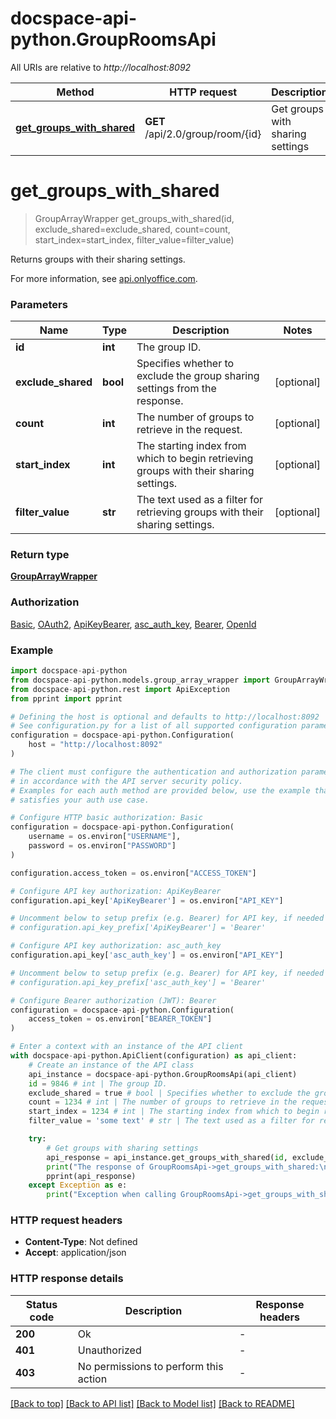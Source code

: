 # docspace-api-python.GroupRoomsApi

All URIs are relative to *http://localhost:8092*

Method | HTTP request | Description
------------- | ------------- | -------------
[**get_groups_with_shared**](#get_groups_with_shared) | **GET** /api/2.0/group/room/{id} | Get groups with sharing settings


# **get_groups_with_shared**
> GroupArrayWrapper get_groups_with_shared(id, exclude_shared=exclude_shared, count=count, start_index=start_index, filter_value=filter_value)

Returns groups with their sharing settings.

For more information, see [api.onlyoffice.com]().

### Parameters


Name | Type | Description  | Notes
------------- | ------------- | ------------- | -------------
 **id** | **int**| The group ID. | 
 **exclude_shared** | **bool**| Specifies whether to exclude the group sharing settings from the response. | [optional] 
 **count** | **int**| The number of groups to retrieve in the request. | [optional] 
 **start_index** | **int**| The starting index from which to begin retrieving groups with their sharing settings. | [optional] 
 **filter_value** | **str**| The text used as a filter for retrieving groups with their sharing settings. | [optional] 

### Return type

[**GroupArrayWrapper**](GroupArrayWrapper.md)

### Authorization

[Basic](../README.md#Basic), [OAuth2](../README.md#OAuth2), [ApiKeyBearer](../README.md#ApiKeyBearer), [asc_auth_key](../README.md#asc_auth_key), [Bearer](../README.md#Bearer), [OpenId](../README.md#OpenId)

### Example


```python
import docspace-api-python
from docspace-api-python.models.group_array_wrapper import GroupArrayWrapper
from docspace-api-python.rest import ApiException
from pprint import pprint

# Defining the host is optional and defaults to http://localhost:8092
# See configuration.py for a list of all supported configuration parameters.
configuration = docspace-api-python.Configuration(
    host = "http://localhost:8092"
)

# The client must configure the authentication and authorization parameters
# in accordance with the API server security policy.
# Examples for each auth method are provided below, use the example that
# satisfies your auth use case.

# Configure HTTP basic authorization: Basic
configuration = docspace-api-python.Configuration(
    username = os.environ["USERNAME"],
    password = os.environ["PASSWORD"]
)

configuration.access_token = os.environ["ACCESS_TOKEN"]

# Configure API key authorization: ApiKeyBearer
configuration.api_key['ApiKeyBearer'] = os.environ["API_KEY"]

# Uncomment below to setup prefix (e.g. Bearer) for API key, if needed
# configuration.api_key_prefix['ApiKeyBearer'] = 'Bearer'

# Configure API key authorization: asc_auth_key
configuration.api_key['asc_auth_key'] = os.environ["API_KEY"]

# Uncomment below to setup prefix (e.g. Bearer) for API key, if needed
# configuration.api_key_prefix['asc_auth_key'] = 'Bearer'

# Configure Bearer authorization (JWT): Bearer
configuration = docspace-api-python.Configuration(
    access_token = os.environ["BEARER_TOKEN"]
)

# Enter a context with an instance of the API client
with docspace-api-python.ApiClient(configuration) as api_client:
    # Create an instance of the API class
    api_instance = docspace-api-python.GroupRoomsApi(api_client)
    id = 9846 # int | The group ID.
    exclude_shared = true # bool | Specifies whether to exclude the group sharing settings from the response. (optional)
    count = 1234 # int | The number of groups to retrieve in the request. (optional)
    start_index = 1234 # int | The starting index from which to begin retrieving groups with their sharing settings. (optional)
    filter_value = 'some text' # str | The text used as a filter for retrieving groups with their sharing settings. (optional)

    try:
        # Get groups with sharing settings
        api_response = api_instance.get_groups_with_shared(id, exclude_shared=exclude_shared, count=count, start_index=start_index, filter_value=filter_value)
        print("The response of GroupRoomsApi->get_groups_with_shared:\n")
        pprint(api_response)
    except Exception as e:
        print("Exception when calling GroupRoomsApi->get_groups_with_shared: %s\n" % e)
```



### HTTP request headers

 - **Content-Type**: Not defined
 - **Accept**: application/json


### HTTP response details

| Status code | Description | Response headers |
|-------------|-------------|------------------|
**200** | Ok |  -  |
**401** | Unauthorized |  -  |
**403** | No permissions to perform this action |  -  |

[[Back to top]](#) [[Back to API list]](../README.md#documentation-for-api-endpoints) [[Back to Model list]](../README.md#documentation-for-models) [[Back to README]](../README.md)

